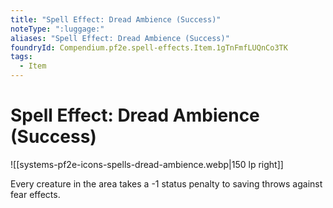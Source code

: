 ```yaml
---
title: "Spell Effect: Dread Ambience (Success)"
noteType: ":luggage:"
aliases: "Spell Effect: Dread Ambience (Success)"
foundryId: Compendium.pf2e.spell-effects.Item.1gTnFmfLUQnCo3TK
tags:
  - Item
---
```


# Spell Effect: Dread Ambience (Success)
![[systems-pf2e-icons-spells-dread-ambience.webp|150 lp right]]

Every creature in the area takes a -1 status penalty to saving throws against fear effects.
